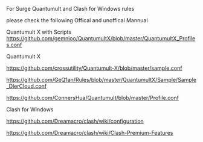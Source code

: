 For Surge Quantumult and Clash for Windows rules

please check the following Offical and unoffical Mannual

Quantumult X with Scripts  https://github.com/gemnioo/QuantumultX/blob/master/QuantumultX_Profiles.conf

Quantumult X  

https://github.com/crossutility/Quantumult-X/blob/master/sample.conf

https://github.com/GeQ1an/Rules/blob/master/QuantumultX/Sample/Sample_DlerCloud.conf

https://github.com/ConnersHua/Quantumult/blob/master/Profile.conf

Clash for Windows 

https://github.com/Dreamacro/clash/wiki/configuration

https://github.com/Dreamacro/clash/wiki/Clash-Premium-Features
